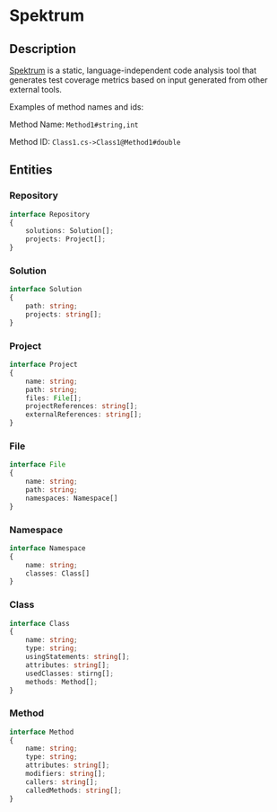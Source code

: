 ﻿# Spektrum

## Description

[Spektrum](https://github.com/dxworks/spektrum) is a static, language-independent code analysis tool that generates test coverage metrics based on input generated from other external tools.

Examples of method names and ids:

Method Name: `Method1#string,int`

Method ID: `Class1.cs->Class1@Method1#double`

## Entities

### Repository

```typescript
interface Repository 
{
    solutions: Solution[];
    projects: Project[];
}
```

### Solution

```typescript
interface Solution 
{
    path: string;
    projects: string[];
}
```

### Project

```typescript
interface Project 
{
    name: string;
    path: string;
    files: File[];
    projectReferences: string[];
    externalReferences: string[];
}
```

### File

```typescript
interface File 
{
    name: string;
    path: string;
    namespaces: Namespace[]
}
```

### Namespace

```typescript
interface Namespace 
{
    name: string;
    classes: Class[]
}
```

### Class

```typescript
interface Class 
{
    name: string;
    type: string;
    usingStatements: string[];
    attributes: string[];
    usedClasses: stirng[];
    methods: Method[];
}
```

### Method

```typescript
interface Method 
{
    name: string;
    type: string;
    attributes: string[];
    modifiers: string[];
    callers: string[];
    calledMethods: string[]; 
}
```
